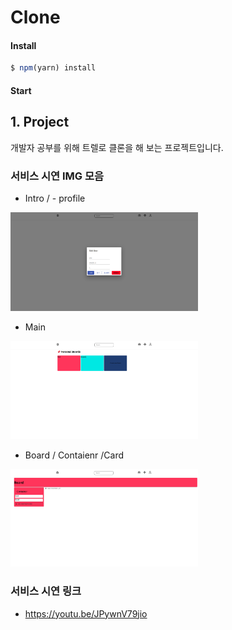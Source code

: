 #  Clone

#### Install

```js
$ npm(yarn) install
```

#### Start

## 1. Project

개발자 공부를 위해 트렐로 클론을 해 보는 프로젝트입니다.

### 서비스 시연 IMG 모음

- Intro / - profile
<div>
<img width="300" src="./img/edit user.png" />

</div>

- Main

<div>
<img width="300" src="./img/main.png" />

</div>

- Board / Contaienr /Card

<div>
<img width="300" src="./img/Board1.png" />

</div>

### 서비스 시연 링크

- https://youtu.be/JPywnV79jio
